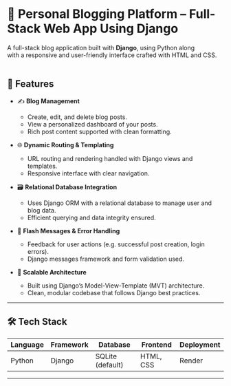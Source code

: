 # 📝 Personal Blogging Platform – Full-Stack Web App Using Django

A full-stack blog application built with **Django**, using Python along  
with a responsive and user-friendly interface crafted with HTML and CSS.<br/><br/>

## 🚀 Features

- ✍️ **Blog Management**
  - Create, edit, and delete blog posts.
  - View a personalized dashboard of your posts.
  - Rich post content supported with clean formatting.

- 🌐 **Dynamic Routing & Templating**
  - URL routing and rendering handled with Django views and templates.
  - Responsive interface with clear navigation.

- 🗃️ **Relational Database Integration**
  - Uses Django ORM with a relational database to manage user and blog data.
  - Efficient querying and data integrity ensured.

- 💬 **Flash Messages & Error Handling**
  - Feedback for user actions (e.g. successful post creation, login errors).
  - Django messages framework and form validation used.

- 🧱 **Scalable Architecture**
  - Built using Django’s Model-View-Template (MVT) architecture.
  - Clean, modular codebase that follows Django best practices.

---

## 🛠️ Tech Stack

| Language | Framework | Database | Frontend | Deployment |
|----------|-----------|----------|----------|------------|
| Python   | Django    | SQLite (default) | HTML, CSS | Render |

---
